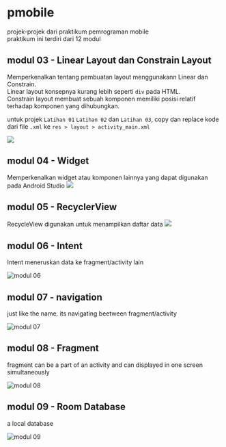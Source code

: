 # pmobile
projek-projek dari praktikum pemrograman mobile  
praktikum ini terdiri dari 12 modul

## modul 03 - Linear Layout dan Constrain Layout
Memperkenalkan tentang pembuatan layout menggunakann Linear dan Constrain.  
Linear layout konsepnya kurang lebih seperti `div` pada HTML.  
Constrain layout membuat sebuah komponen memiliki posisi relatif terhadap komponen yang dihubungkan.    
  
untuk projek `Latihan 01` `Latihan 02` dan `Latihan 03`, copy dan replace kode dari file `.xml` ke `res > layout > activity_main.xml`

<img src="https://i.ibb.co/s9HQT4V/modul-03.png">

## modul 04 - Widget
Memperkenalkan widget atau komponen lainnya yang dapat digunakan pada Android Studio
<img src="https://i.ibb.co/1qDCGBd/modul-04.png">

## modul 05 - RecyclerView
RecycleView digunakan untuk menampilkan daftar data
<img src="https://i.ibb.co/LnR47fh/modul-05-cr.png"> 

## modul 06 - Intent
Intent meneruskan data ke fragment/activity lain

![modul 06](https://user-images.githubusercontent.com/26649247/172016984-b7348f4b-a949-4979-bead-63c3a5233a52.gif)

## modul 07 - navigation
just like the name. its navigating beetween fragment/activity

![modul 07](https://user-images.githubusercontent.com/26649247/172016727-1ed4ed9d-e8a8-4f5a-ad21-4f11309a4fcd.gif)

## modul 08 - Fragment
fragment can be a part of an activity and can displayed in one screen simultaneously

![modul 08](https://user-images.githubusercontent.com/26649247/172017245-ae522ce6-d179-4019-99ef-50191056d986.gif)

## modul 09 - Room Database
a local database

![modul 09](https://user-images.githubusercontent.com/26649247/172017430-b21a4f08-1317-4eed-9d3b-648ecb4d2436.gif)

